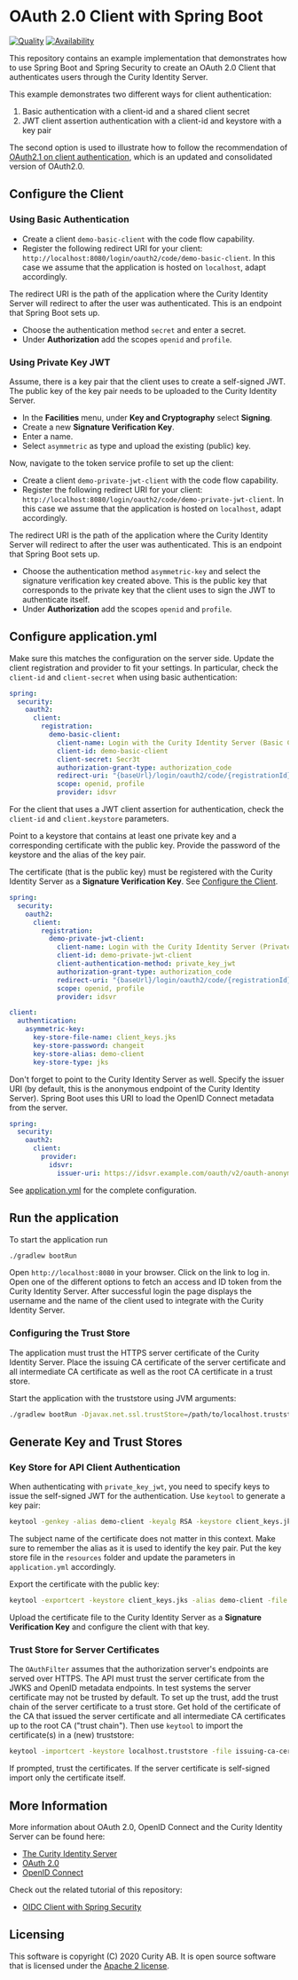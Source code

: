 # OAuth 2.0 Client with Spring Boot

[![Quality](https://img.shields.io/badge/quality-demo-red)](https://curity.io/resources/code-examples/status/)
[![Availability](https://img.shields.io/badge/availability-source-blue)](https://curity.io/resources/code-examples/status/)

This repository contains an example implementation that demonstrates how to use Spring Boot and Spring Security to create an OAuth 2.0 Client that authenticates users through the Curity Identity Server.

This example demonstrates two different ways for client authentication:

1. Basic authentication with a client-id and a shared client secret
2. JWT client assertion authentication with a client-id and keystore with a key pair

The second option is used to illustrate how to follow the recommendation of [OAuth2.1 on client authentication](https://datatracker.ietf.org/doc/html/draft-ietf-oauth-v2-1-07#section-2.4), which is an updated and consolidated version of OAuth2.0.

## Configure the Client

### Using Basic Authentication

* Create a client `demo-basic-client` with the code flow capability. 
* Register the following redirect URI for your client: `http://localhost:8080/login/oauth2/code/demo-basic-client`. In this case we assume that the application is hosted on `localhost`, adapt accordingly. 
 
The redirect URI is the path of the application where the Curity Identity Server will redirect to after the user was authenticated. This is an endpoint that Spring Boot sets up.

* Choose the authentication method `secret` and enter a secret. 
* Under **Authorization** add the scopes `openid` and `profile`.

### Using Private Key JWT
Assume, there is a key pair that the client uses to create a self-signed JWT. The public key of the key pair needs to be uploaded to the Curity Identity Server.
* In the **Facilities** menu, under **Key and Cryptography** select **Signing**.
* Create a new **Signature Verification Key**. 
* Enter a name.
* Select `asymmetric` as type and upload the existing (public) key.

Now, navigate to the token service profile to set up the client: 

* Create a client `demo-private-jwt-client` with the code flow capability. 
* Register the following redirect URI for your client: `http://localhost:8080/login/oauth2/code/demo-private-jwt-client`. In this case we assume that the application is hosted on `localhost`, adapt accordingly. 
 
The redirect URI is the path of the application where the Curity Identity Server will redirect to after the user was authenticated. This is an endpoint that Spring Boot sets up.

* Choose the authentication method `asymmetric-key` and select the signature verification key created above. This is the public key that corresponds to the private key that the client uses to sign the JWT to authenticate itself.
* Under **Authorization** add the scopes `openid` and `profile`.

## Configure application.yml
Make sure this matches the configuration on the server side. Update the client registration and provider to fit your settings. In particular, check the `client-id` and `client-secret` when using basic authentication:

```yaml
spring:
  security:
    oauth2:
      client:
        registration:
          demo-basic-client:
            client-name: Login with the Curity Identity Server (Basic Client)
            client-id: demo-basic-client
            client-secret: Secr3t
            authorization-grant-type: authorization_code
            redirect-uri: "{baseUrl}/login/oauth2/code/{registrationId}"
            scope: openid, profile
            provider: idsvr
```

For the client that uses a JWT client assertion for authentication, check the `client-id` and `client.keystore` parameters. 

Point to a keystore that contains at least one private key and a corresponding certificate with the public key. 
Provide the password of the keystore and the alias of the key pair. 

The certificate (that is the public key) must be registered with the Curity Identity Server as a **Signature Verification Key**. See [Configure the Client](#configure-the-client).

```yaml
spring:
  security:
    oauth2:
      client:
        registration:
          demo-private-jwt-client:
            client-name: Login with the Curity Identity Server (Private JWT Client)
            client-id: demo-private-jwt-client
            client-authentication-method: private_key_jwt
            authorization-grant-type: authorization_code
            redirect-uri: "{baseUrl}/login/oauth2/code/{registrationId}"
            scope: openid, profile
            provider: idsvr

client:
  authentication:
    asymmetric-key:
      key-store-file-name: client_keys.jks
      key-store-password: changeit
      key-store-alias: demo-client
      key-store-type: jks
```

Don't forget to point to the Curity Identity Server as well. Specify the issuer URI (by default, this is the anonymous endpoint of the Curity Identity Server). Spring Boot uses this URI to load the OpenID Connect metadata from the server.

```yaml
spring:
  security:
    oauth2:
      client:
        provider:
          idsvr:
            issuer-uri: https://idsvr.example.com/oauth/v2/oauth-anonymous
```

See [application.yml](src/main/resources/application.yml) for the complete configuration.

## Run the application
To start the application run 

```bash
./gradlew bootRun
```

Open `http://localhost:8080` in your browser. Click on the link to log in. 
Open one of the different options to fetch an access and ID token from the Curity Identity Server. 
After successful login the page displays the username and the name of the client used to integrate with the Curity Identity Server.

### Configuring the Trust Store

The application must trust the HTTPS server certificate of the Curity Identity Server. Place the issuing CA certificate of the server certificate and all intermediate CA certificate as well as the root CA certificate in a trust store. 

Start the application with the truststore using JVM arguments:

```bash
./gradlew bootRun -Djavax.net.ssl.trustStore=/path/to/localhost.truststore -Djavax.net.ssl.trustStorePassword=changeit
```

## Generate Key and Trust Stores

### Key Store for API Client Authentication

When authenticating with `private_key_jwt`, you need to specify keys to issue the self-signed JWT for the authentication. Use `keytool` to generate a key pair:

```bash
keytool -genkey -alias demo-client -keyalg RSA -keystore client_keys.jks -keysize 2048 -dname "CN=Demo Client,O=Example"
```

The subject name of the certificate does not matter in this context. Make sure to remember the alias as it is used to identify the key pair. Put the key store file in the `resources` folder and update the parameters in `application.yml` accordingly.

Export the certificate with the public key:

```bash
keytool -exportcert -keystore client_keys.jks -alias demo-client -file demo-client.cer
```

Upload the certificate file to the Curity Identity Server as a **Signature Verification Key** and configure the client with that key.

### Trust Store for Server Certificates

The `OAuthFilter` assumes that the authorization server's endpoints are served over HTTPS. 
The API must trust the server certificate from the JWKS and OpenID metadata endpoints. 
In test systems the server certificate may not be trusted by default. 
To set up the trust, add the trust chain of the server certificate to a trust store. 
Get hold of the certificate of the CA that issued the server certificate and all intermediate CA certificates up to the root CA ("trust chain"). 
Then use `keytool` to import the certificate(s) in a (new) truststore:

```bash
keytool -importcert -keystore localhost.truststore -file issuing-ca-cert.pem
```

If prompted, trust the certificates. 
If the server certificate is self-signed import only the certificate itself.

## More Information
More information about OAuth 2.0, OpenID Connect and the Curity Identity Server can be found here:

* [The Curity Identity Server](https://curity.io)
* [OAuth 2.0](https://curity.io/resources/oauth/)
* [OpenID Connect](https://curity.io/resources/openid-connect/)

Check out the related tutorial of this repository:
* [OIDC Client with Spring Security](https://curity.io/resources/tutorials/howtos/writing-clients/oidc-spring-boot/)

## Licensing

This software is copyright (C) 2020 Curity AB. It is open source software that is licensed under the [Apache 2 license](LICENSE).
